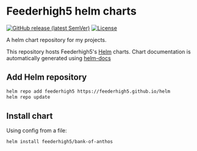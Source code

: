 # Feederhigh5 helm charts

[![GitHub release (latest SemVer)](https://img.shields.io/github/v/release/Feederhigh5/helm?style=for-the-badge)](https://github.com/feederhigh5/helm/releases/latest)
[![License](https://img.shields.io/github/license/feederhigh5/helm?style=for-the-badge)](https://opensource.org/license/apache-2-0/)

A helm chart repository for my projects.

This repository hosts Feederhigh5's [Helm](https://helm.sh) charts. Chart documentation is automatically generated using [helm-docs](https://github.com/norwoodj/helm-docs)

## Add Helm repository

```bash
helm repo add feederhigh5 https://feederhigh5.github.io/helm
helm repo update
```

## Install chart

Using config from a file:

```bash
helm install feederhigh5/bank-of-anthos
```
